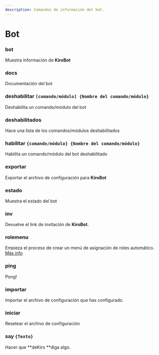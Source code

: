 ```yaml
---
description: Comandos de información del bot.
---
```


# Bot

### bot

Muestra información de **KiroBot**

### docs

Documentación del bot

### deshabilitar `[comando/módulo] {Nombre del comando/módulo}`

Deshabilita un comando/módulo del bot

### deshabilitados

Hace una lista de los comandos/módulos deshabilitados

### habilitar `{comando/módulo} {Nombre del comando/módulo}`

Habilita un comando/módulo del bot deshabilitado

### exportar

Exportar el archivo de configuración para **KiroBot**

### estado

Muestra el estado del bot

### **inv**

Devuelve el link de invitación de **KiroBot.**

### rolemenu

Empieza el proceso de crear un menú de asignación de roles automático. [Más info](../introduccion/autoroles.md)

### ping

Pong!

### importar

Importar el archivo de configuración que has configurado.

### iniciar

Resetear el archivo de configuración

### say `{Texto}`

Hacer que **deKiro **diga algo.
